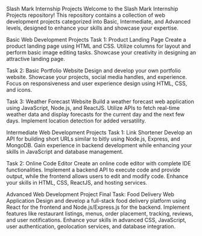 Slash Mark Internship Projects
Welcome to the Slash Mark Internship Projects repository! This repository contains a collection of web development projects categorized into Basic, Intermediate, and Advanced levels, designed to enhance your skills and showcase your expertise.

Basic Web Development Projects
Task 1: Product Landing Page
Create a product landing page using HTML and CSS. Utilize columns for layout and perform basic image editing tasks. Showcase your creativity in designing an attractive landing page.

Task 2: Basic Portfolio Website
Design and develop your own portfolio website. Showcase your projects, social media handles, and experience. Focus on responsiveness and user experience design using HTML, CSS, and icons.

Task 3: Weather Forecast Website
Build a weather forecast web application using JavaScript, Node.js, and ReactJS. Utilize APIs to fetch real-time weather data and display forecasts for the current day and the next few days. Implement location detection for added versatility.

Intermediate Web Development Projects
Task 1: Link Shortener
Develop an API for building short URLs similar to bitly using Node.js, Express, and MongoDB. Gain experience in backend development while enhancing your skills in JavaScript and database management.

Task 2: Online Code Editor
Create an online code editor with complete IDE functionalities. Implement a backend API to execute code and provide output, while the frontend allows users to edit and modify code. Enhance your skills in HTML, CSS, ReactJS, and hosting services.

Advanced Web Development Project
Final Task: Food Delivery Web Application
Design and develop a full-stack food delivery platform using React for the frontend and Node.js/Express.js for the backend. Implement features like restaurant listings, menus, order placement, tracking, reviews, and user notifications. Enhance your skills in advanced CSS, JavaScript, user authentication, geolocation services, and database integration.
